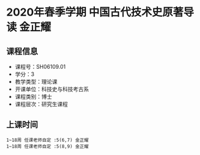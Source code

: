 # 2020年春季学期 中国古代技术史原著导读 金正耀






## 课程信息

- 课程号：SH06109.01
- 学分：3
- 教学类型：理论课
- 开课单位：科技史与科技考古系
- 课程类别：博士
- 课程层次：研究生课程

## 上课时间

```
1~18周 任课老师自定 :5(6,7) 金正耀
1~18周 任课老师自定 :5(8,9) 金正耀
```

